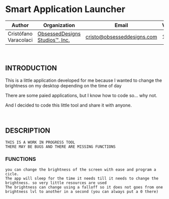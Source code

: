 # Smart Application Launcher


|Author|Organization|Email|Version|Build|      
----|----|----|----|----|
Cristófano Varacolaci|[ObsessedDesigns Studios™, Inc.](https://obsesseddesigns.com)|cristo@obsesseddesigns.com|1.0.0.0|2022.07.15|

&nbsp;
&nbsp;

## INTRODUCTION
This is a little application developed for me because I wanted to change the brightness on my desktop depending on the time of day

There are some paied applications, but I know how to code so... why not.

And I decided to code this little tool and share it with anyone.

&nbsp;

## DESCRIPTION
    THIS IS A WORK IN PROGRESS TOOL
    THERE MAY BE BUGS AND THERE ARE MISSING FUNCTIONS


### FUNCTIONS
    you can change the brightness of the screen with ease and program a cicle.
    The app will sleep for the time it needs till it needs to change the brightness. so very little resources are used
    The brightness can change using a falloff so it does not goes from one brightness lvl to another in a second (you can always put a 0 there)
    

&nbsp;
&nbsp;
